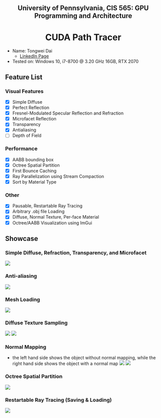 ## <div align="center"> University of Pennsylvania, CIS 565: GPU Programming and Architecture </div>
# <div align="center"> CUDA Path Tracer </div>
- Name: Tongwei Dai
	- [LinkedIn Page](https://www.linkedin.com/in/tongwei-dai-583350177/)
- Tested on: Windows 10, i7-8700 @ 3.20 GHz 16GB, RTX 2070

## Feature List
### Visual Features
- [x] Simple Diffuse
- [x] Perfect Reflection
- [x] Fresnel-Modulated Specular Reflection and Refraction
- [x] Microfacet Reflection
- [x] Transparency
- [x] Antialiasing
- [ ] Depth of Field

### Performance
- [x] AABB bounding box
- [x] Octree Spatial Partition
- [x] First Bounce Caching
- [x] Ray Parallelization using Stream Compaction
- [x] Sort by Material Type

### Other
- [x] Pausable, Restartable Ray Tracing
- [x] Arbitrary .obj file Loading
- [x] Diffuse, Normal Texture, Per-face Material
- [x] Octree/AABB Visualization using ImGui

## Showcase
### Simple Diffuse, Refraction, Transparency, and Microfacet
![](./img/Visual/cornell.png)

### Anti-aliasing
![](./img/AntiAliasing/comp.png)

### Mesh Loading
![](./img/MeshLoading/obj_complex.2022-09-29_02-42-19z.17samp.png)

### Diffuse Texture Sampling
![](./img/Texture/test.png)
![](./img/Texture/spider.png)

### Normal Mapping
- the left hand side shows the object without normal mapping, while the right hand side shows the object with a normal map
![](./img/NormalMap/comp1.png)
![](./img/NormalMap/comp2.png)

### Octree Spatial Partition
![](./img/Octree/demo.gif)

### Restartable Ray Tracing (Saving & Loading)
![](./img/Checkpointing/demo.gif)